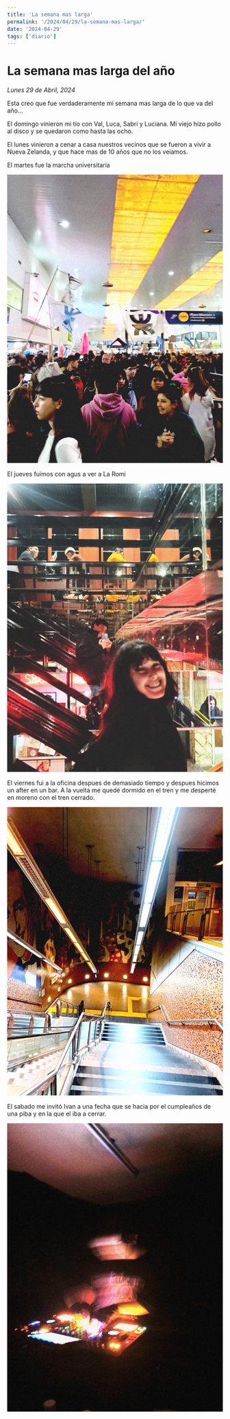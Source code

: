 ```yaml
---
title: 'La semana mas larga'
permalink: '/2024/04/29/la-semana-mas-larga/'
date: '2024-04-29'
tags: ['diario']
---
```


# La semana mas larga del año

*Lunes 29 de Abril, 2024*

Esta creo que fue verdaderamente mi semana mas larga de lo que va del año...

El domingo vinieron mi tío con Val, Luca, Sabri y Luciana. Mi viejo hizo pollo al disco y se quedaron como hasta las ocho.

El lunes vinieron a cenar a casa nuestros vecinos que se fueron a vivir a Nueva Zelanda, y que hace mas de 10 años que no los veiamos.

El martes fue la marcha universitaria

![La estación de Once explotado de gente por la marcha](2024042300.png)

El jueves fuimos con agus a ver a La Romi

![Con Agus saliendo de Guerrín](2024042500.png)

El viernes fui a la oficina despues de demasiado tiempo y despues hicimos un after en un bar. A la vuelta me quedé dormido en el tren y me desperté en moreno con el tren cerrado.

![Bajando al subte H, volviendo a casa](2024042600.png)

El sabado me invitó Ivan a una fecha que se hacia por el cumpleaños de una piba y en la que el iba a cerrar.

![Ivan cerrando la fecha en el cumple de esta piba](2024042700.png)